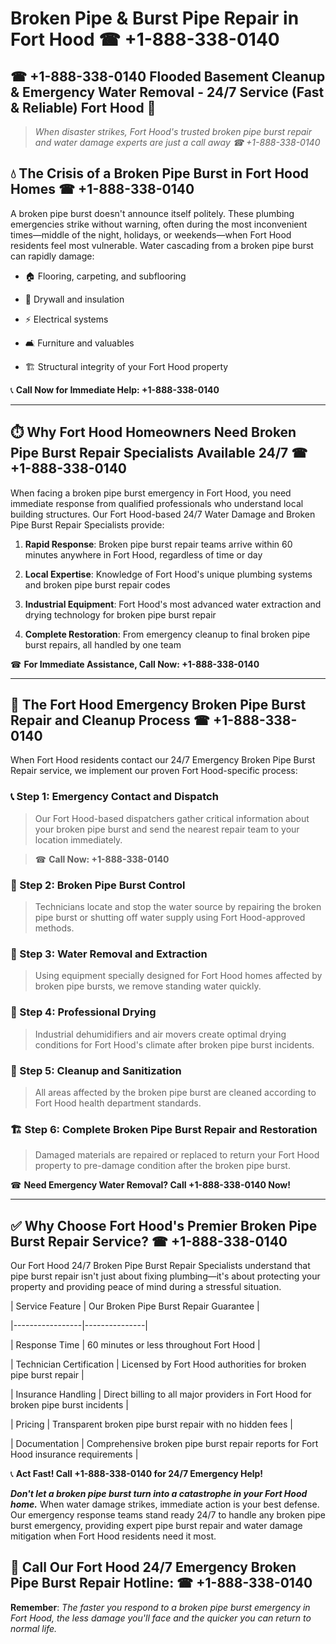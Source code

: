 # Broken Pipe & Burst Pipe Repair in Fort Hood ☎ +1-888-338-0140  
## ☎ +1-888-338-0140 Flooded Basement Cleanup & Emergency Water Removal - 24/7 Service (Fast & Reliable) Fort Hood 🚨  

> *When disaster strikes, Fort Hood's trusted broken pipe burst repair and water damage experts are just a call away ☎ +1-888-338-0140*  

## 💧 The Crisis of a Broken Pipe Burst in Fort Hood Homes ☎ +1-888-338-0140  

A broken pipe burst doesn't announce itself politely. These plumbing emergencies strike without warning, often during the most inconvenient times—middle of the night, holidays, or weekends—when Fort Hood residents feel most vulnerable. Water cascading from a broken pipe burst can rapidly damage:  

* 🏠 Flooring, carpeting, and subflooring  
* 🧱 Drywall and insulation  
* ⚡ Electrical systems  
* 🛋️ Furniture and valuables  
* 🏗️ Structural integrity of your Fort Hood property  

📞 **Call Now for Immediate Help: +1-888-338-0140**  

---  

## ⏱️ Why Fort Hood Homeowners Need Broken Pipe Burst Repair Specialists Available 24/7 ☎ +1-888-338-0140  

When facing a broken pipe burst emergency in Fort Hood, you need immediate response from qualified professionals who understand local building structures. Our Fort Hood-based 24/7 Water Damage and Broken Pipe Burst Repair Specialists provide:  

1. **Rapid Response**: Broken pipe burst repair teams arrive within 60 minutes anywhere in Fort Hood, regardless of time or day  
2. **Local Expertise**: Knowledge of Fort Hood's unique plumbing systems and broken pipe burst repair codes  
3. **Industrial Equipment**: Fort Hood's most advanced water extraction and drying technology for broken pipe burst repair  
4. **Complete Restoration**: From emergency cleanup to final broken pipe burst repairs, all handled by one team  

☎ **For Immediate Assistance, Call Now: +1-888-338-0140**  

---  

## 🔧 The Fort Hood Emergency Broken Pipe Burst Repair and Cleanup Process ☎ +1-888-338-0140  

When Fort Hood residents contact our 24/7 Emergency Broken Pipe Burst Repair service, we implement our proven Fort Hood-specific process:  

### 📞 Step 1: Emergency Contact and Dispatch  
> Our Fort Hood-based dispatchers gather critical information about your broken pipe burst and send the nearest repair team to your location immediately.  
> ☎ **Call Now: +1-888-338-0140**  

### 🚿 Step 2: Broken Pipe Burst Control  
> Technicians locate and stop the water source by repairing the broken pipe burst or shutting off water supply using Fort Hood-approved methods.  

### 🌊 Step 3: Water Removal and Extraction  
> Using equipment specially designed for Fort Hood homes affected by broken pipe bursts, we remove standing water quickly.  

### 💨 Step 4: Professional Drying  
> Industrial dehumidifiers and air movers create optimal drying conditions for Fort Hood's climate after broken pipe burst incidents.  

### 🧼 Step 5: Cleanup and Sanitization  
> All areas affected by the broken pipe burst are cleaned according to Fort Hood health department standards.  

### 🏗️ Step 6: Complete Broken Pipe Burst Repair and Restoration  
> Damaged materials are repaired or replaced to return your Fort Hood property to pre-damage condition after the broken pipe burst.  

☎ **Need Emergency Water Removal? Call +1-888-338-0140 Now!**  

---  

## ✅ Why Choose Fort Hood's Premier Broken Pipe Burst Repair Service? ☎ +1-888-338-0140  

Our Fort Hood 24/7 Broken Pipe Burst Repair Specialists understand that pipe burst repair isn't just about fixing plumbing—it's about protecting your property and providing peace of mind during a stressful situation.  

| Service Feature | Our Broken Pipe Burst Repair Guarantee |  
|-----------------|---------------|  
| Response Time | 60 minutes or less throughout Fort Hood |  
| Technician Certification | Licensed by Fort Hood authorities for broken pipe burst repair |  
| Insurance Handling | Direct billing to all major providers in Fort Hood for broken pipe burst incidents |  
| Pricing | Transparent broken pipe burst repair with no hidden fees |  
| Documentation | Comprehensive broken pipe burst repair reports for Fort Hood insurance requirements |  

📞 **Act Fast! Call +1-888-338-0140 for 24/7 Emergency Help!**  

***Don't let a broken pipe burst turn into a catastrophe in your Fort Hood home.*** When water damage strikes, immediate action is your best defense. Our emergency response teams stand ready 24/7 to handle any broken pipe burst emergency, providing expert pipe burst repair and water damage mitigation when Fort Hood residents need it most.  

## 📱 Call Our Fort Hood 24/7 Emergency Broken Pipe Burst Repair Hotline: ☎ +1-888-338-0140  

**Remember**: *The faster you respond to a broken pipe burst emergency in Fort Hood, the less damage you'll face and the quicker you can return to normal life.*